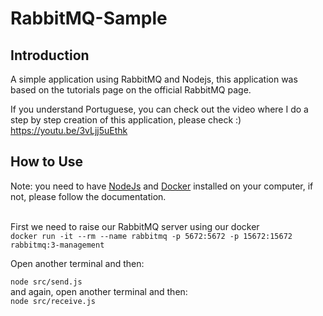 # RabbitMQ-Sample

## Introduction 


A simple application using RabbitMQ and Nodejs, this application was based on the tutorials page on the official RabbitMQ page.

If you understand Portuguese, you can check out the video where I do a step by step creation of this application, please check :) <br>https://youtu.be/3vLjj5uEthk

## How to Use

Note: you need to have <a href='https://nodejs.org/en/'>NodeJs</a> and <a href='https://docs.docker.com/docker-for-windows/install/'>Docker</a> installed on your computer, if not, please follow the documentation.<br><br>


First we need to raise our RabbitMQ server using our docker<br>
``docker run -it --rm --name rabbitmq -p 5672:5672 -p 15672:15672 rabbitmq:3-management`` <br>

Open another terminal and then:<br>

``node src/send.js``<br>
and again, open another terminal and then:<br>
``node src/receive.js``<br>
